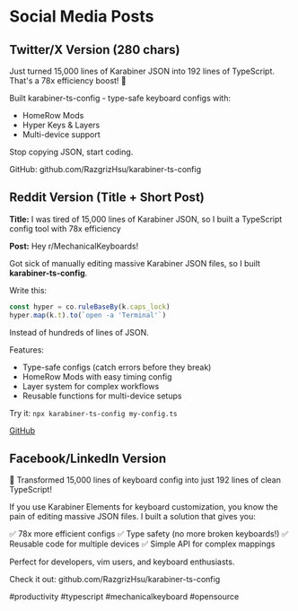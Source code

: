 # Social Media Posts

## Twitter/X Version (280 chars)

Just turned 15,000 lines of Karabiner JSON into 192 lines of TypeScript. That's a 78x efficiency boost! 🚀

Built karabiner-ts-config - type-safe keyboard configs with:
- HomeRow Mods
- Hyper Keys & Layers
- Multi-device support

Stop copying JSON, start coding.

GitHub: github.com/RazgrizHsu/karabiner-ts-config

## Reddit Version (Title + Short Post)

**Title:** I was tired of 15,000 lines of Karabiner JSON, so I built a TypeScript config tool with 78x efficiency

**Post:**
Hey r/MechanicalKeyboards!

Got sick of manually editing massive Karabiner JSON files, so I built **karabiner-ts-config**. 

Write this:
```typescript
const hyper = co.ruleBaseBy(k.caps_lock)
hyper.map(k.t).to(`open -a 'Terminal'`)
```

Instead of hundreds of lines of JSON.

Features:
- Type-safe configs (catch errors before they break)
- HomeRow Mods with easy timing config
- Layer system for complex workflows
- Reusable functions for multi-device setups

Try it: `npx karabiner-ts-config my-config.ts`

[GitHub](https://github.com/RazgrizHsu/karabiner-ts-config)

## Facebook/LinkedIn Version

🎯 Transformed 15,000 lines of keyboard config into just 192 lines of clean TypeScript!

If you use Karabiner Elements for keyboard customization, you know the pain of editing massive JSON files. I built a solution that gives you:

✅ 78x more efficient configs
✅ Type safety (no more broken keyboards!)
✅ Reusable code for multiple devices
✅ Simple API for complex mappings

Perfect for developers, vim users, and keyboard enthusiasts.

Check it out: github.com/RazgrizHsu/karabiner-ts-config

#productivity #typescript #mechanicalkeyboard #opensource